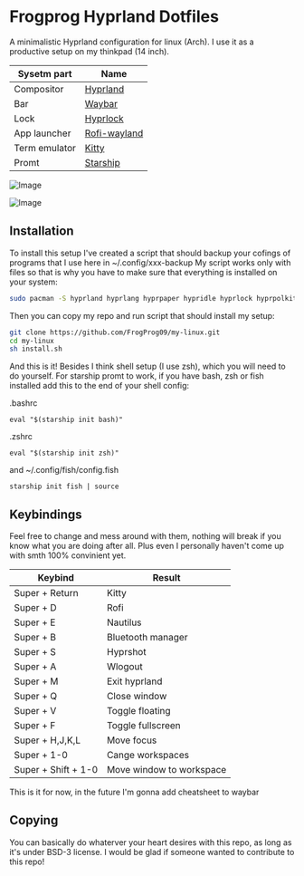 # Frogprog Hyprland Dotfiles

A minimalistic Hyprland configuration for linux (Arch). I use it as a productive setup on my thinkpad (14 inch).

| Sysetm part | Name |
|---|---|
| Compositor | [Hyprland](https://github.com/hyprwm/Hyprland) |
| Bar | [Waybar](https://github.com/Alexays/Waybar) |
| Lock | [Hyprlock](https://github.com/hyprwm/hyprlock) |
| App launcher | [Rofi-wayland](https://github.com/in0ni/rofi-wayland) |
| Term emulator | [Kitty](https://github.com/kovidgoyal/kitty) |
| Promt | [Starship](https://github.com/starship/starship) |

![Image](https://github.com/user-attachments/assets/98a1a4ac-9998-40cf-ac43-65405ef2b907)

![Image](https://github.com/user-attachments/assets/7c183b04-7e9f-466f-aa13-6c541ef1fc88)

## Installation

To install this setup I've created a script that should backup your cofings of programs that I use here in ~/.config/xxx-backup
My script works only with files so that is why you have to make sure that everything is installed on your system:

```bash
sudo pacman -S hyprland hyprlang hyprpaper hypridle hyprlock hyprpolkitagent waybar rofi-wayland kitty nautilus mako starship git   
```

Then you can copy my repo and run script that should install my setup:
```bash
git clone https://github.com/FrogProg09/my-linux.git 
cd my-linux
sh install.sh
```

And this is it! Besides I think shell setup (I use zsh), which you will need to do yourself.
For starship promt to work, if you have bash, zsh or fish installed add this to the end of your shell config:

.bashrc
```
eval "$(starship init bash)"
```

.zshrc
```
eval "$(starship init zsh)"
```

and ~/.config/fish/config.fish
```
starship init fish | source
```

## Keybindings

Feel free to change and mess around with them, nothing will break if you know what you are doing after all.
Plus even I personally haven't come up with smth 100% convinient yet.

|Keybind|Result|
|---|---|
| Super + Return | Kitty |
| Super + D | Rofi |
| Super + E | Nautilus |
| Super + B | Bluetooth manager |
| Super + S | Hyprshot |
| Super + A | Wlogout |
| Super + M | Exit hyprland |
| Super + Q | Close window |
| Super + V | Toggle floating |
| Super + F | Toggle fullscreen |
| Super + H,J,K,L | Move focus |
| Super + 1-0 | Cange workspaces |
| Super + Shift + 1-0 | Move window to workspace |

This is it for now, in the future I'm gonna add cheatsheet to waybar 

## Copying

You can basically do whaterver your heart desires with this repo, as long as it's under BSD-3 license. 
I would be glad if someone wanted to contribute to this repo!

